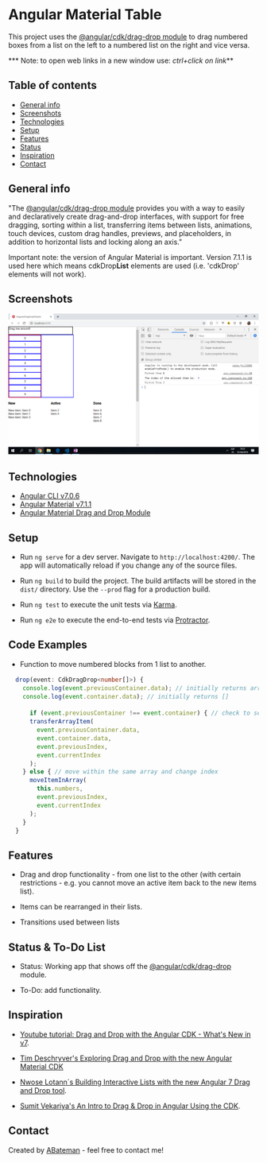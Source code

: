 # Angular Material Table

This project uses the [@angular/cdk/drag-drop module](https://material.angular.io/cdk/drag-drop/overview)  to drag numbered boxes from a list on the left to a numbered list on the right and vice versa.

*** Note: to open web links in a new window use: _ctrl+click on link_**

## Table of contents

* [General info](#general-info)
* [Screenshots](#screenshots)
* [Technologies](#technologies)
* [Setup](#setup)
* [Features](#features)
* [Status](#status)
* [Inspiration](#inspiration)
* [Contact](#contact)

## General info

"The [@angular/cdk/drag-drop module](https://material.angular.io/cdk/drag-drop/overview) provides you with a way to easily and declaratively create drag-and-drop interfaces, with support for free dragging, sorting within a list, transferring items between lists, animations, touch devices, custom drag handles, previews, and placeholders, in addition to horizontal lists and locking along an axis."

Important note: the version of Angular Material is important. Version 7.1.1 is used here which means cdkDrop**List** elements are used (i.e. 'cdkDrop' elements will not work).

## Screenshots

![Example screenshot](./img/dragAndDrop.png)

## Technologies

* [Angular CLI v7.0.6](https://github.com/angular/angular-cli)
* [Angular Material v7.1.1](https://material.angular.io/)
* [Angular Material Drag and Drop Module](https://material.angular.io/cdk/drag-drop/overview)

## Setup

* Run `ng serve` for a dev server. Navigate to `http://localhost:4200/`. The app will automatically reload if you change any of the source files.

* Run `ng build` to build the project. The build artifacts will be stored in the `dist/` directory. Use the `--prod` flag for a production build.

* Run `ng test` to execute the unit tests via [Karma](https://karma-runner.github.io).

* Run `ng e2e` to execute the end-to-end tests via [Protractor](http://www.protractortest.org/).

## Code Examples

* Function to move numbered blocks from 1 list to another.

```typescript
  drop(event: CdkDragDrop<number[]>) {
    console.log(event.previousContainer.data); // initially returns array (10) [0, 1, 2, 3, 4, 5, 6, 7, 8, 9]
    console.log(event.container.data); // initially returns []

      if (event.previousContainer !== event.container) { // check to see if moved across lists
      transferArrayItem(
        event.previousContainer.data,
        event.container.data,
        event.previousIndex,
        event.currentIndex
      );
    } else { // move within the same array and change index
      moveItemInArray(
        this.numbers,
        event.previousIndex,
        event.currentIndex
      );
    }
  }

```

## Features

* Drag and drop functionality - from one list to the other (with certain restrictions - e.g. you cannot move an active item back to the new items list).

* Items can be rearranged in their lists.

* Transitions used between lists

## Status & To-Do List

* Status: Working app that shows off the [@angular/cdk/drag-drop](https://material.angular.io/cdk/drag-drop/overview) module.

* To-Do: add functionality.

## Inspiration

* [Youtube tutorial: Drag and Drop with the Angular CDK - What's New in v7](https://www.youtube.com/watch?v=t1CrWLGxQPk).

* [Tim Deschryver's Exploring Drag and Drop with the new Angular Material CDK](https://blog.angularindepth.com/exploring-drag-and-drop-with-the-angular-material-cdk-2e0237857290)

* [Nwose Lotann´s Building Interactive Lists with the new Angular 7 Drag and Drop tool](https://blog.angularindepth.com/building-interactive-lists-with-the-new-angular-7-drag-and-drop-tool-5f2402f8cb27).

* [Sumit Vekariya's An Intro to Drag & Drop in Angular Using the CDK](https://alligator.io/angular/drag-drop/).

## Contact

Created by [ABateman](https://www.andrewbateman.org) - feel free to contact me!
